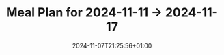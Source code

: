 ---
title: Meal Plan for 2024-11-11 -> 2024-11-17
date: 2024-11-07T21:25:56+01:00
plan_start: 2024-11-11
plan_end: 2024-11-17
meals: 
    # two lunches
    one_pot_sausage_casserole_with_garlic_breadcrumbs: 4
    # two lunches
    pollo_al_estilo_marroquí_con_cuscús: 6
    # two lunches
    guiso_de_patatas_con_magro: 6
    # two lunches
    espaguetis_con_espárragos_tomates_y_langostinos: 4

    # dinners
    ensalada_con_pollo_dorado_uvas_y_pasas: 8
    wrap_de_salmón_ahumado: 16
    huevos_poché_con_pisto_de_anchoas_y_aceitunas: 6
    panzanella_de_invierno: 6
---